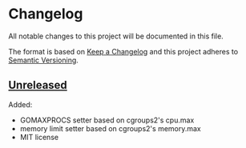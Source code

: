 # Changelog

All notable changes to this project will be documented in this file.

The format is based on [Keep a Changelog](http://keepachangelog.com/en/1.0.0/)
and this project adheres to [Semantic Versioning](http://semver.org/spec/v2.0.0.html).

## [Unreleased]

Added:

* GOMAXPROCS setter based on cgroups2's cpu.max
* memory limit setter based on cgroups2's memory.max
* MIT license

[Unreleased]: https://github.com/julian7/kubelimits
